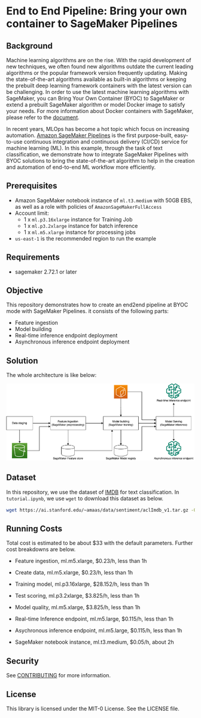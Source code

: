 # End to End Pipeline: Bring your own container to SageMaker Pipelines

## Background
Machine learning algorithms are on the rise. With the rapid development of new techniques, we often found new algorithms outdate the current leading algorithms or the popular framework version frequently updating. Making the state-of-the-art algorithms available as built-in algorithms or keeping the prebuilt deep learning framework containers with the latest version can be challenging. In order to use the latest machine learning algorithms with SageMaker, you can Bring Your Own Container (BYOC) to SageMaker or extend a prebuilt SageMaker algorithm or model Docker image to satisfy your needs. For more information about Docker containers with SageMaker, please refer to the [document](https://docs.aws.amazon.com/sagemaker/latest/dg/docker-containers.html). 

In recent years, MLOps has become a hot topic which focus on increasing automation. [Amazon SageMaker Pipelines](https://aws.amazon.com/sagemaker/pipelines/) is the first purpose-built, easy-to-use continuous integration and continuous delivery (CI/CD) service for machine learning (ML). In this example, through the task of text classification, we demonstrate how to integrate SageMaker Pipelines with BYOC solutions to bring the state-of-the-art algorithm to help in the creation and automation of end-to-end ML workflow more efficiently.

## Prerequisites
- Amazon SageMaker notebook instance of `ml.t3.medium` with 50GB EBS, as well as a role with policies of `AmazonSageMakerFullAccess`
- Account limit:
    - 1 x `ml.p3.16xlarge` instance for Training Job
    - 1 x `ml.p3.2xlarge` instance for batch inference
    - 1 x `ml.m5.xlarge` instance for processing jobs
- `us-east-1` is the recommended region to run the example

## Requirements
- sagemaker 2.72.1 or later

## Objective
This repository demonstrates how to create an end2end pipeline at BYOC mode with SageMaker Pipelines. it consists of the following parts:
- Feature ingestion
- Model building
- Real-time inference endpoint deployment
- Asynchronous inference endpoint deployment

## Solution
The whole architecture is like below:
<div align="center"><img width="800" src="images/byoc_mlops_nb.png"></img></div>

## Dataset
In this repository, we use the dataset of [IMDB](https://ai.stanford.edu/~amaas/data/sentiment/) for text classification. In `tutorial.ipynb`, we use `wget` to download this dataset as below.
```bash
wget https://ai.stanford.edu/~amaas/data/sentiment/aclImdb_v1.tar.gz -O aclImdb_v1.tar.gz
```



## Running Costs

Total cost is estimated to be about $33 with the default parameters. Further cost breakdowns are below.

- Feature ingestion, ml.m5.xlarge, $0.23/h, less than 1h

- Create data, ml.m5.xlarge, $0.23/h, less than 1h

- Training model, ml.p3.16xlarge, $28.152/h, less than 1h

- Test scoring, ml.p3.2xlarge, $3.825/h, less than 1h

- Model quality, ml.m5.xlarge, $3.825/h, less than 1h

- Real-time Inference endpoint, ml.m5.large, $0.115/h, less than 1h
- Asychronous inference endpoint, ml.m5.large, $0.115/h, less than 1h
- SageMaker notebook instance, ml.t3.medium, $0.05/h, about 2h





## Security

See [CONTRIBUTING](CONTRIBUTING.md#security-issue-notifications) for more information.

## License

This library is licensed under the MIT-0 License. See the LICENSE file.
